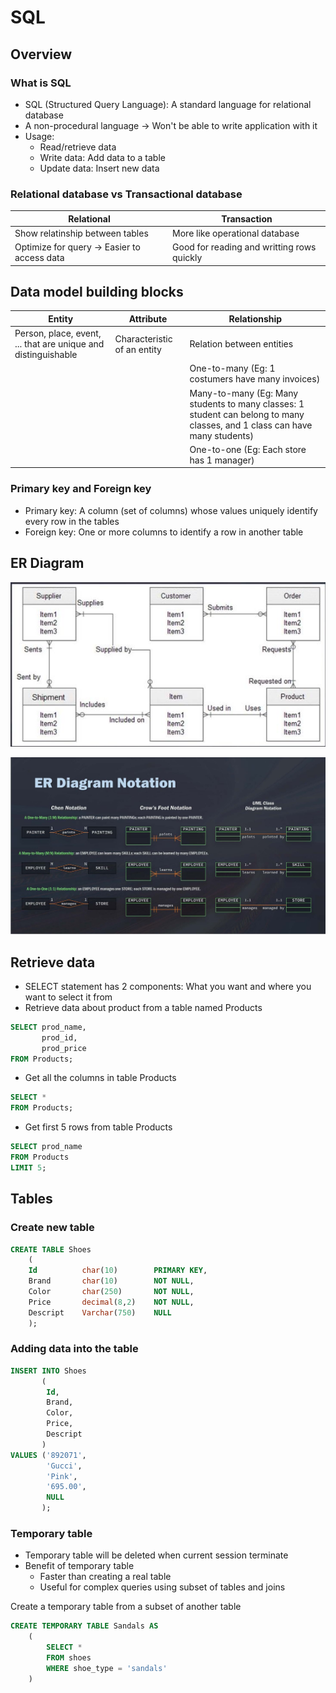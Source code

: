 # SQL
## **Overview**
### **What is SQL**
- SQL (Structured Query Language): A standard language for relational database
- A non-procedural language -> Won't be able to write application with it
- Usage:
  - Read/retrieve data
  - Write data: Add data to a table
  - Update data: Insert new data
### **Relational database vs Transactional database**

| <center> Relational             | <center> Transaction |
--------------------------------|---------------------
| Show relatinship between tables | More like operational database |
| Optimize for query -> Easier to access data | Good for reading and writting rows quickly |

## **Data model building blocks**

| <center> Entity | <center> Attribute | <center> Relationship |
-------|-----------|-------------
|Person, place, event, ... that are unique and distinguishable | Characteristic of an entity | Relation between entities |
|||One-to-many (Eg: 1 costumers have many invoices) |
|||Many-to-many (Eg: Many students to many classes: 1 student can belong to many classes, and 1 class can have many students) |
|||One-to-one (Eg: Each store has 1 manager) |

### **Primary key and Foreign key**
- Primary key: A column (set of columns) whose values uniquely identify every row in the tables
- Foreign key: One or more columns to identify a row in another table    
## **ER Diagram**
![ER Diagram](Diagram.JPG "Example diagram")

![ER Diagram Notation](Notation.JPG "Relationship notations")

## Retrieve data
- SELECT statement has 2 components: What you want and where you want to select it from
- Retrieve data about product from a table named Products
``` SQL
SELECT prod_name,
       prod_id,
       prod_price
FROM Products;
```
- Get all the columns in table Products
``` SQL
SELECT *
FROM Products;
```
- Get first 5 rows from table Products
``` SQL
SELECT prod_name
FROM Products
LIMIT 5;
```

## **Tables**
### Create new table
``` SQL
CREATE TABLE Shoes
    (
    Id          char(10)        PRIMARY KEY,
    Brand       char(10)        NOT NULL,
    Color       char(250)       NOT NULL,
    Price       decimal(8,2)    NOT NULL,
    Descript    Varchar(750)    NULL
    );
```
### Adding data into the table
``` SQL
INSERT INTO Shoes
       (
        Id,
        Brand,
        Color,
        Price,
        Descript
       )
VALUES ('892071',
        'Gucci',
        'Pink',
        '695.00',
        NULL
       );
```
### Temporary table
- Temporary table will be deleted when current session terminate
- Benefit of temporary table
  - Faster than creating a real table
  - Useful for complex queries using subset of tables and joins   

Create a temporary table from a subset of another table
``` SQL
CREATE TEMPORARY TABLE Sandals AS
    (
        SELECT *
        FROM shoes
        WHERE shoe_type = 'sandals'
    )
```